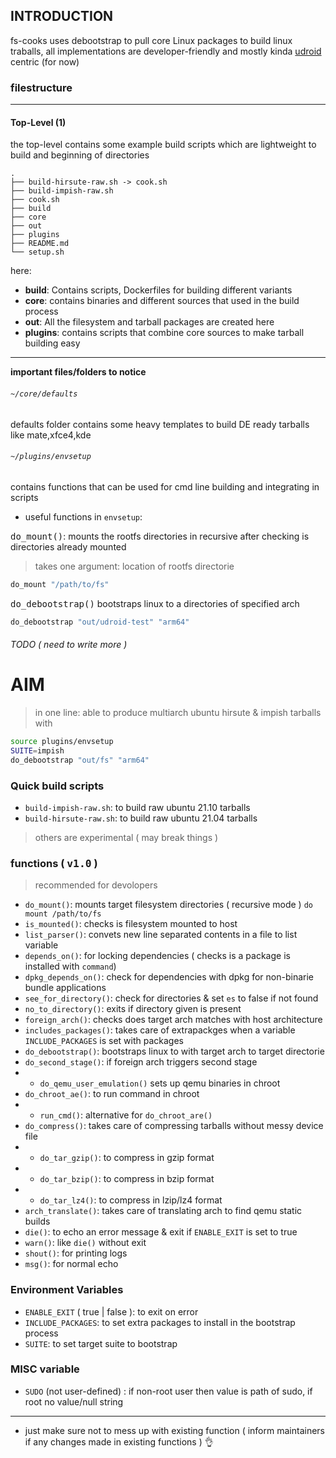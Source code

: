 ## INTRODUCTION
fs-cooks uses debootstrap to pull core Linux packages to build linux traballs, all implementations are developer-friendly and mostly kinda [udroid](https://github.com/RandomCoderOrg/ubuntu-on-android) centric (for now)

### filestructure
<hr>

#### Top-Level (1)
the top-level contains some example build scripts which are lightweight to build and beginning of directories
```
.
├── build-hirsute-raw.sh -> cook.sh
├── build-impish-raw.sh
├── cook.sh
├── build
├── core
├── out
├── plugins
├── README.md
└── setup.sh
```
here:
- **build**: Contains scripts, Dockerfiles for building different variants
- **core**: contains binaries and different sources that used in the build process
- **out**: All the filesystem and tarball packages are created here
- **plugins**: contains scripts that combine core sources to make tarball building easy
<hr>

**important files/folders to notice**
###### `~/core/defaults`
defaults folder contains some heavy templates to build DE ready tarballs like mate,xfce4,kde
###### `~/plugins/envsetup`
contains functions that can be used for cmd line building and integrating in scripts
- useful functions in `envsetup`:

<kbd>do_mount()</kbd>: mounts the rootfs directories in recursive after checking is directories already mounted
> takes one argument: location of rootfs directorie

```bash
do_mount "/path/to/fs"
```

<kbd>do_debootstrap()</kbd> bootstraps linux to a directories of specified arch
```bash
do_debootstrap "out/udroid-test" "arm64"
```
###### TODO ( need to write more )

# AIM
> in one line: able to produce multiarch ubuntu hirsute & impish tarballs with

```bash
source plugins/envsetup
SUITE=impish
do_debootstrap "out/fs" "arm64"
```
### Quick build scripts
- `build-impish-raw.sh`: to build raw ubuntu 21.10 tarballs
- `build-hirsute-raw.sh`: to build raw ubuntu 21.04 tarballs
> others are experimental ( may break things )

### functions ( <kbd>v1.0</kbd> )
> recommended for devolopers
 
- `do_mount()`: mounts target filesystem directories ( recursive mode ) `do mount /path/to/fs`
- `is_mounted()`: checks is filesystem mounted to host
- `list_parser()`: convets new line separated contents in a file to list variable
- `depends_on()`: for locking dependencies ( checks is a package is installed  with `command`)
- `dpkg_depends_on()`: check for dependencies with dpkg for non-binarie bundle applications
- `see_for_directory()`: check for directories & set `es` to false if not found
- `no_to_directory()`: exits if directory given is present
- `foreign_arch()`: checks does target arch matches with host architecture
- `includes_packages()`: takes care of extrapackges when a variable `INCLUDE_PACKAGES` is set with packages
- `do_debootstrap()`: bootstraps linux to with target arch to target directorie
- `do_second_stage()`: if foreign arch triggers second stage
- - `do_qemu_user_emulation()` sets up qemu binaries in chroot
- `do_chroot_ae()`: to run command in chroot
- - `run_cmd()`: alternative for `do_chroot_are()`
- `do_compress()`:  takes care of compressing tarballs without messy device file
- - `do_tar_gzip()`: to compress in gzip format
- - `do_tar_bzip()`: to compress in bzip format
- - `do_tar_lz4()`: to compress in lzip/lz4 format
- `arch_translate()`: takes care of translating arch to find qemu static builds
- `die()`: to echo an error message & exit if `ENABLE_EXIT` is set to true
- `warn()`: like `die()` without exit
- `shout()`:  for printing logs
- `msg()`: for normal echo

### Environment Variables
- `ENABLE_EXIT` ( true | false ): to exit on error
- `INCLUDE_PACKAGES`: to set extra packages to install in the bootstrap process
- `SUITE`: to set target suite to bootstrap

### MISC variable
- `SUDO` (not user-defined) : if non-root user then value is path of sudo, if root no value/null string

<hr>

- just make sure not to mess up with existing function ( inform maintainers if any changes made in existing functions ) 👌
